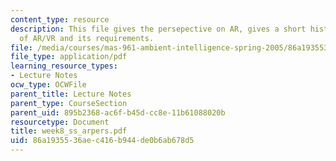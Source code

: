```yaml
---
content_type: resource
description: This file gives the persepective on AR, gives a short history, neccessities
  of AR/VR and its requirements.
file: /media/courses/mas-961-ambient-intelligence-spring-2005/86a1935536aec416b944de0b6ab678d5_week8_ss_arpers.pdf
file_type: application/pdf
learning_resource_types:
- Lecture Notes
ocw_type: OCWFile
parent_title: Lecture Notes
parent_type: CourseSection
parent_uid: 895b2368-ac6f-b45d-cc8e-11b61088020b
resourcetype: Document
title: week8_ss_arpers.pdf
uid: 86a19355-36ae-c416-b944-de0b6ab678d5
---
```

